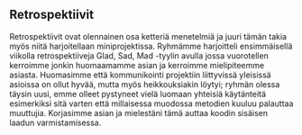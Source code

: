 ## Retrospektiivit

Retrospektiivit ovat olennainen osa ketteriä menetelmiä ja juuri tämän takia myös niitä harjoitellaan miniprojektissa. Ryhmämme harjoitteli ensimmäisellä viikolla retrospektiiveja Glad, Sad, Mad -tyylin avulla jossa vuorotellen kerroimme jonkin huomaamamme asian ja kerroimme mielipiteemme asiasta. Huomasimme että kommunikointi projektiin liittyvissä yleisissä asioissa on ollut hyvää, mutta myös heikkouksiakin löytyi; ryhmän olessa täysin uusi, emme olleet pystyneet vielä luomaan yhteisiä käytänteitä esimerkiksi sitä varten että millaisessa muodossa metodien kuuluu palauttaa muuttujia. Korjasimme asian ja mielestäni tämä auttaa koodin sisäisen laadun varmistamisessa.

